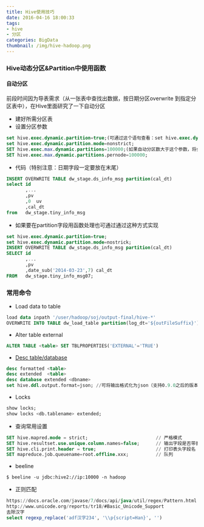 ```yaml
---
title: Hive使用技巧
date: 2016-04-16 18:00:33
tags: 
- hive
- 分区
categories: BigData
thumbnail: /img/hive-hadoop.png
---
```


### Hive动态分区&Partition中使用函数

#### 自动分区

前段时间因为导表需求（从一张表中查找出数据，按日期分区overwrite 到指定分区表中），在Hive里面研究了一下自动分区

<!-- more -->
* 建好所需分区表 
* 设置分区参数 

```sql 
set hive.exec.dynamic.partition=true;(可通过这个语句查看：set hive.exec.dynamic.partition;) 
set hive.exec.dynamic.partition.mode=nonstrict; 
SET hive.exec.max.dynamic.partitions=100000;(如果自动分区数大于这个参数，将会报错)
SET hive.exec.max.dynamic.partitions.pernode=100000;
```
* 代码（特别注意：日期字段一定要放在末尾）

```sql  
INSERT OVERWRITE TABLE dw_stage.ds_info_msg partition(cal_dt)
select id        
       ,...
       ,pv
       ,0  uv
       ,cal_dt
from   dw_stage.tiny_info_msg
```

* 如果要在partition字段用函数处理也可通过通过这种方式实现

```sql  
set hive.exec.dynamic.partition=true;
set hive.exec.dynamic.partition.mode=nostrick;
INSERT OVERWRITE TABLE dw_stage.ds_info_msg partition(cal_dt)
SELECT id    
       ,...
       ,pv
       ,date_sub('2014-03-23',7) cal_dt
FROM   dw_stage.tiny_info_msg07;
```

### 常用命令

* Load data to table 

```sql
load data inpath '/user/hadoop/soj/output-final/hive-*' 
OVERWRITE INTO TABLE dw_load_table partition(log_dt='${outFileSuffix}');
```
* Alter table external

```sql
ALTER TABLE <table> SET TBLPROPERTIES('EXTERNAL'='TRUE')
```

* [Desc table/database](https://cwiki.apache.org/confluence/display/Hive/AdminManual+Configuration#AdminManualConfiguration-ConfigurationVariables)

```sql
desc formatted <table>
desc extended  <table>
desc database extended <dbname>
set hive.ddl.output.format=json; //可将输出格式化为json（支持0.9.0之后的版本）
```
* Locks

```sql
show locks;
show locks <db.tablename> extended;
```

* 查询常用设置  

```sql 
SET hive.mapred.mode = strict;                         // 严格模式 
SET hive.resultset.use.unique.column.names=false;      // 输出字段是否带表名
SET hive.cli.print.header = true;                      // 打印表头字段名
SET mapreduce.job.queuename=root.offline.xxx;          // 队列
```

* beeline

```
$ beeline -u jdbc:hive2://ip:10000 -n hadoop
```

* 正则匹配

```sql
https://docs.oracle.com/javase/7/docs/api/java/util/regex/Pattern.html
http://www.unicode.org/reports/tr18/#Basic_Unicode_Support
去除汉字
select regexp_replace('adf汉字234', '\\p{script=Han}', '')
```

